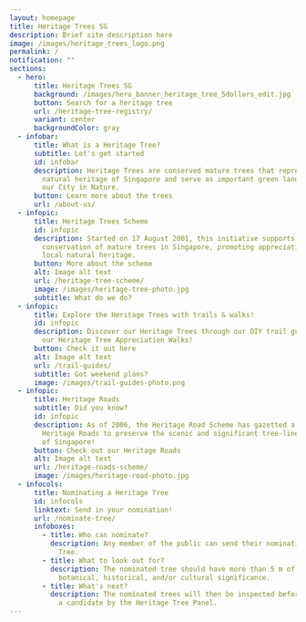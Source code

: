```yaml
---
layout: homepage
title: Heritage Trees SG
description: Brief site description here
image: /images/heritage_trees_logo.png
permalink: /
notification: ""
sections:
  - hero:
      title: Heritage Trees SG
      background: /images/hero_banner_heritage_tree_5dollars_edit.jpg
      button: Search for a heritage tree
      url: /heritage-tree-registry/
      variant: center
      backgroundColor: gray
  - infobar:
      title: What is a Heritage Tree?
      subtitle: Let's get started
      id: infobar
      description: Heritage Trees are conserved mature trees that represent the
        natural heritage of Singapore and serve as important green landmarks of
        our City in Nature.
      button: Learn more about the trees
      url: /about-us/
  - infopic:
      title: Heritage Trees Scheme
      id: infopic
      description: Started on 17 August 2001, this initiative supports the
        conservation of mature trees in Singapore, promoting appreciation of our
        local natural heritage.
      button: More about the scheme
      alt: Image alt text
      url: /heritage-tree-scheme/
      image: /images/heritage-tree-photo.jpg
      subtitle: What do we do?
  - infopic:
      title: Explore the Heritage Trees with trails & walks!
      id: infopic
      description: Discover our Heritage Trees through our DIY trail guides or attend
        our Heritage Tree Appreciation Walks!
      button: Check it out here
      alt: Image alt text
      url: /trail-guides/
      subtitle: Got weekend plans?
      image: /images/trail-guides-photo.png
  - infopic:
      title: Heritage Roads
      subtitle: Did you know?
      id: infopic
      description: As of 2006, the Heritage Road Scheme has gazetted a total of five
        Heritage Roads to preserve the scenic and significant tree-lined roads
        of Singapore!
      button: Check out our Heritage Roads
      alt: Image alt text
      url: /heritage-roads-scheme/
      image: /images/heritage-road-photo.jpg
  - infocols:
      title: Nominating a Heritage Tree
      id: infocols
      linktext: Send in your nomination!
      url: /nominate-tree/
      infoboxes:
        - title: Who can nominate?
          description: Any member of the public can send their nomination for a Heritage
            Tree.
        - title: What to look out for?
          description: The nominated tree should have more than 5 m of girth, and be of
            botanical, historical, and/or cultural significance.
        - title: What's next?
          description: The nominated trees will then be inspected before being considered
            a candidate by the Heritage Tree Panel.
---
```

